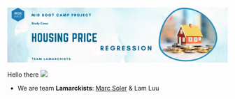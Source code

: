![Header](https://github.com/lamtranluu/IRON-HACK_Mid-Bootcamp-Project/blob/main/Images/Watercolor%20Sky%20Photo%20Google%20Classroom%20Header%20(1).png)

Hello there <img src="https://media.giphy.com/media/hvRJCLFzcasrR4ia7z/giphy.gif" width="25px"> 
* We are team **Lamarckists**: [Marc Soler](https://github.com/mrpotato2012)  & Lam Luu
